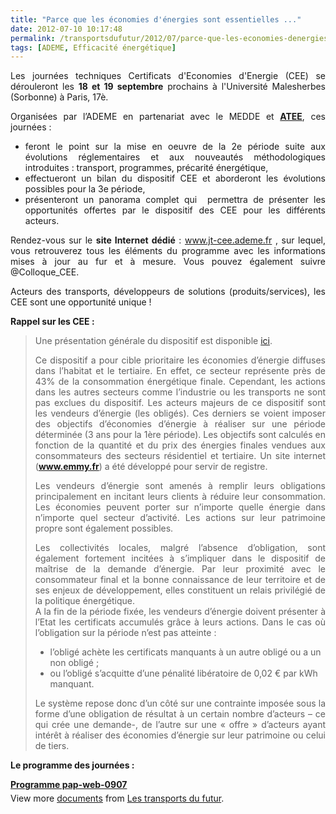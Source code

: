 ```yaml
---
title: "Parce que les économies d'énergies sont essentielles ..."
date: 2012-07-10 10:17:48
permalink: /transportsdufutur/2012/07/parce-que-les-economies-denergies-sont-essentielles.html
tags: [ADEME, Efficacité énergétique]
---
```


<p style="text-align: justify">Les journées techniques Certificats d'Economies d'Energie (CEE) se dérouleront les <strong>18 et 19 septembre</strong> prochains à l'Université Malesherbes (Sorbonne) à Paris, 17è.</p> <p style="text-align: justify">Organisées par l’ADEME en partenariat avec le MEDDE et <a href="http://www.atee.fr/" target="_blank"><strong>ATEE</strong></a>, ces journées :</p> <ul style="text-align: justify"> <li>feront le point sur la mise en oeuvre de la 2e période suite aux évolutions réglementaires et aux nouveautés méthodologiques introduites : transport, programmes, précarité énergétique,</li> <li>effectueront un bilan du dispositif CEE et aborderont les évolutions possibles pour la 3e période,</li> <li>présenteront un panorama complet qui  permettra de présenter les opportunités offertes par le dispositif des CEE pour les différents acteurs.</li> </ul> <p style="text-align: justify">Rendez-vous sur le <strong>site Internet dédié</strong> : <a href="http://www.jt-cee.ademe.fr/">www.jt-cee.ademe.fr</a> , sur lequel, vous retrouverez tous les éléments du programme avec les informations mises à jour au fur et à mesure. Vous pouvez également suivre @Colloque_CEE.</p> <p style="text-align: justify">Acteurs des transports, développeurs de solutions (produits/services), les CEE sont une opportunité unique !</p>   <!--more-->  <strong>Rappel sur les CEE :</strong> <blockquote> <p style="text-align: justify">Une présentation générale du dispositif est disponible <a href="https://gabrielplassat.github.io/transportsdufutur/wp-content/uploads/sites/6/2012/07/PresentationgeneraleCEEnovembre2011.pdf">ici</a>.</p> <p style="text-align: justify">Ce dispositif a pour cible prioritaire les économies d’énergie diffuses dans l’habitat et le tertiaire. En effet, ce secteur représente près de 43% de la consommation énergétique finale. Cependant, les actions dans les autres secteurs comme l’industrie ou les transports ne sont pas exclues du dispositif. Les acteurs majeurs de ce dispositif sont les vendeurs d’énergie (les obligés). Ces derniers se voient imposer des objectifs d’économies d’énergie à réaliser sur une période déterminée (3 ans pour la 1ère période). Les objectifs sont calculés en fonction de la quantité et du prix des énergies finales vendues aux consommateurs des secteurs résidentiel et tertiaire. Un site internet (<a href="https://www.emmy.fr/front/registre.jsf" target="_blank"><strong>www.emmy.fr</strong></a>) a été développé pour servir de registre.</p> <p style="text-align: justify">Les vendeurs d’énergie sont amenés à remplir leurs obligations principalement en incitant leurs clients à réduire leur consommation. Les économies peuvent porter sur n’importe quelle énergie dans n’importe quel secteur d’activité. Les actions sur leur patrimoine propre sont également possibles.</p> <p style="text-align: justify">Les collectivités locales, malgré l’absence d’obligation, sont également fortement incitées à s’impliquer dans le dispositif de maîtrise de la demande d’énergie. Par leur proximité avec le consommateur final et la bonne connaissance de leur territoire et de ses enjeux de développement, elles constituent un relais privilégié de la politique énergétique. <br /> A la fin de la période fixée, les vendeurs d’énergie doivent présenter à l’Etat les certificats accumulés grâce à leurs actions. Dans le cas où l’obligation sur la période n’est pas atteinte :</p> <ul> <li>l’obligé achète les certificats manquants à un autre obligé ou a un non obligé ;</li> <li>ou l’obligé s’acquitte d’une pénalité libératoire de 0,02 € par kWh manquant.</li> </ul> <p style="text-align: justify">Le système repose donc d’un côté sur une contrainte imposée sous la forme d’une obligation de résultat à un certain nombre d’acteurs – ce qui crée une demande-, de l’autre sur une « offre » d’acteurs ayant intérêt à réaliser des économies d’énergie sur leur patrimoine ou celui de tiers.</p> </blockquote> <p><strong>Le programme des journées :</strong></p> <div id="__ss_13591886" style="width: 477px"><strong style="margin: 12px 0 4px"><a href="http://www.slideshare.net/transportsdufutur/programme-papweb0907" title="Programme pap-web-0907">Programme pap-web-0907</a></strong>         <div style="padding: 5px 0 12px">View more <a href="http://www.slideshare.net/">documents</a> from <a href="http://www.slideshare.net/transportsdufutur">Les transports du futur</a>.</div> </div>
